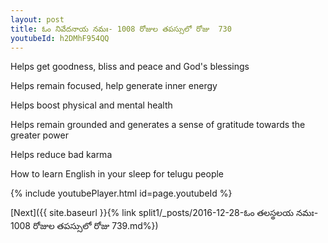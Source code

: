 ```yaml
---
layout: post
title: ఓం నివేదనాయ నమః- 1008 రోజుల తపస్సులో రోజు  730
youtubeId: h2DMhF954QQ
---
```

 
 
Helps get goodness, bliss and peace and God's blessings
 
Helps remain focused, help generate inner energy 
 
Helps boost physical and mental health 
 
Helps remain grounded and generates a sense of gratitude towards the greater power 
 
Helps reduce bad karma
 
How to learn English in your sleep for telugu people
 
 
 
 


{% include youtubePlayer.html id=page.youtubeId %}
 
[Next]({{ site.baseurl }}{% link split1/_posts/2016-12-28-ఓం తలస్థలయ నమః- 1008 రోజుల తపస్సులో రోజు  739.md%})
 
